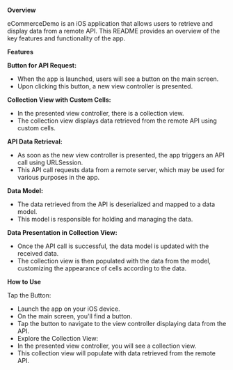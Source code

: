 

**Overview**

eCommerceDemo is an iOS application that allows users to retrieve and display data from a remote API. This README provides an overview of the key features and functionality of the app.

****Features****

**Button for API Request:**
- When the app is launched, users will see a button on the main screen.
- Upon clicking this button, a new view controller is presented.

**Collection View with Custom Cells:**
- In the presented view controller, there is a collection view.
- The collection view displays data retrieved from the remote API using custom cells.

**API Data Retrieval:**
-  As soon as the new view controller is presented, the app triggers an API call using URLSession.
-  This API call requests data from a remote server, which may be used for various purposes in the app.

**Data Model:**
- The data retrieved from the API is deserialized and mapped to a data model.
- This model is responsible for holding and managing the data.

**Data Presentation in Collection View:**
- Once the API call is successful, the data model is updated with the received data.
-  The collection view is then populated with the data from the model, customizing the appearance of cells according to the data.


**How to Use**

Tap the Button:
- Launch the app on your iOS device.
-  On the main screen, you'll find a button.
-  Tap the button to navigate to the view controller displaying data from the API.
- Explore the Collection View:
- In the presented view controller, you will see a collection view.
- This collection view will populate with data retrieved from the remote API.

